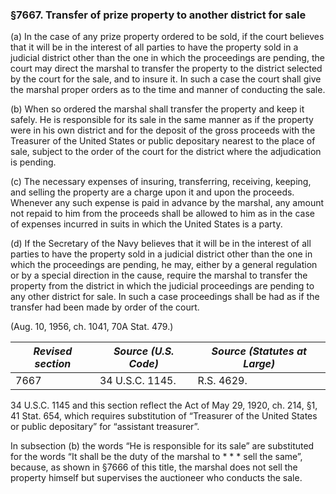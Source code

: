 ### §7667. Transfer of prize property to another district for sale ###

(a) In the case of any prize property ordered to be sold, if the court believes that it will be in the interest of all parties to have the property sold in a judicial district other than the one in which the proceedings are pending, the court may direct the marshal to transfer the property to the district selected by the court for the sale, and to insure it. In such a case the court shall give the marshal proper orders as to the time and manner of conducting the sale.

(b) When so ordered the marshal shall transfer the property and keep it safely. He is responsible for its sale in the same manner as if the property were in his own district and for the deposit of the gross proceeds with the Treasurer of the United States or public depositary nearest to the place of sale, subject to the order of the court for the district where the adjudication is pending.

(c) The necessary expenses of insuring, transferring, receiving, keeping, and selling the property are a charge upon it and upon the proceeds. Whenever any such expense is paid in advance by the marshal, any amount not repaid to him from the proceeds shall be allowed to him as in the case of expenses incurred in suits in which the United States is a party.

(d) If the Secretary of the Navy believes that it will be in the interest of all parties to have the property sold in a judicial district other than the one in which the proceedings are pending, he may, either by a general regulation or by a special direction in the cause, require the marshal to transfer the property from the district in which the judicial proceedings are pending to any other district for sale. In such a case proceedings shall be had as if the transfer had been made by order of the court.

(Aug. 10, 1956, ch. 1041, 70A Stat. 479.)

|*Revised section*|*Source (U.S. Code)*|*Source (Statutes at Large)*|
|-----------------|--------------------|----------------------------|
|      7667       |  34 U.S.C. 1145.   |         R.S. 4629.         |

34 U.S.C. 1145 and this section reflect the Act of May 29, 1920, ch. 214, §1, 41 Stat. 654, which requires substitution of “Treasurer of the United States or public depositary” for “assistant treasurer”.

In subsection (b) the words “He is responsible for its sale” are substituted for the words “It shall be the duty of the marshal to \* \* \* sell the same”, because, as shown in §7666 of this title, the marshal does not sell the property himself but supervises the auctioneer who conducts the sale.